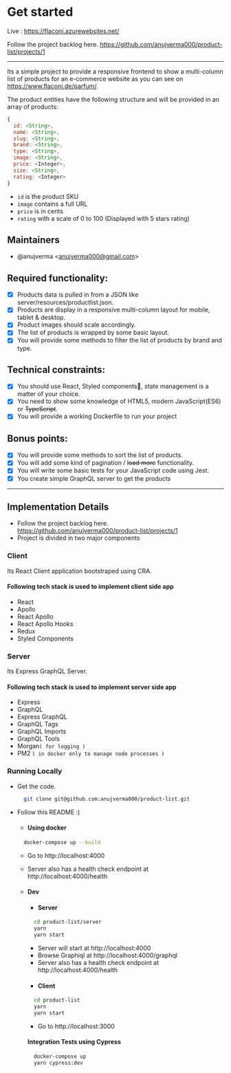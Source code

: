 # Get started

Live : https://flaconi.azurewebsites.net/ 

Follow the project backlog here. https://github.com/anujverma000/product-list/projects/1

---
Its a simple project to provide a responsive frontend to show a multi-column list of products for an e-commerce website as you can see on https://www.flaconi.de/parfum/.

The product entities have the following structure and will be provided in an array of products:


```js
{
  id: <String>,
  name: <String>,
  slug: <String>,
  brand: <String>,
  type: <String>,
  image: <String>,
  price: <Integer>,
  size: <String>,
  rating: <Integer>
}
```
 - `id` is the product SKU
 - `image` contains a full URL
 - `price` is in cents
 - `rating` with a scale of 0 to 100 (Displayed with 5 stars rating)

 ## Maintainers
  - @anujverma \<anujverma000@gmail.com\>

## Required functionality:
 - [x] Products data is pulled in from a JSON like server/resources/productlist.json.
 - [x] Products are display in a responsive multi-column layout for mobile, tablet & desktop.
 - [x] Product images should scale accordingly.
 - [x] The list of products is wrapped by some basic layout.
 - [x] You will provide some methods to filter the list of products by brand and type.
## Technical constraints:
 - [x] You should use React, Styled components💅, state management is a matter of your choice.
 - [x] You need to show some knowledge of HTML5, modern JavaScript(ES6) or ~~TypeScript~~.
 - [x] You will provide a working Dockerfile to run your project
## Bonus points:
  - [x] You will provide some methods to sort the list of products.
  - [x] You will add some kind of pagination / ~~load more~~ functionality.
  - [x] You will write some basic tests for your JavaScript code using Jest.
  - [x] You create simple GraphQL server to get the products
---
## Implementation Details
 - Follow the project backlog here. https://github.com/anujverma000/product-list/projects/1
 - Project is divided in two major components

  ### Client  
  Its React Client application bootstraped using CRA.

  #### Following tech stack is used to implement client side app
  - React
  - Apollo
  - React Apollo
  - React Apollo Hooks
  - Redux 
  - Styled Components

 ### Server  
  Its Express GraphQL Server.

  #### Following tech stack is used to implement server side app
  - Express
  - GraphQL
  - Express GraphQL
  - GraphQL Tags
  - GraphQL Imports
  - GraphQL Tools
  - Morgan`( for logging )`
  - PM2 `( in docker only to manage node processes )`

### Running Locally
- Get the code. 
  ```sh 
    git clone git@github.com:anujverma000/product-list.git 
  ```
- Follow this README :)

   - #### Using docker
    
  ```sh
    docker-compose up --build
  ```
     - Go to http://localhost:4000
     - Server also has a health check endpoint at http://localhost:4000/health

  - #### Dev
    - #### Server
    ```sh
      cd product-list/server
      yarn
      yarn start
    ```
      - Server will start at http://localhost:4000
      - Browse Graphiql at http://localhost:4000/graphql
      - Server also has a health check endpoint at http://localhost:4000/health 
    - #### Client
    ```sh
      cd product-list
      yarn
      yarn start
    ```
      - Go to http://localhost:3000
    
    #### Integration Tests using Cypress
      ```sh
        docker-compose up
        yarn cypress:dev
      ```
